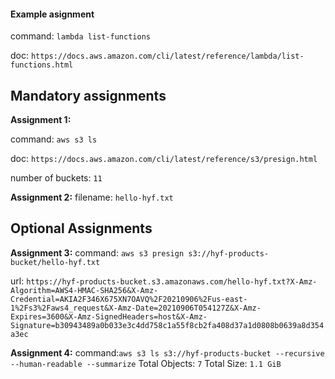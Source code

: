 #### Example asignment

command: `lambda list-functions`

doc: `https://docs.aws.amazon.com/cli/latest/reference/lambda/list-functions.html`

## Mandatory assignments

**Assignment 1:**

command: `aws s3 ls`

doc: `https://docs.aws.amazon.com/cli/latest/reference/s3/presign.html`

number of buckets: `11`

**Assignment 2:**
filename: `hello-hyf.txt`

## Optional Assignments

**Assignment 3:**
command: `aws s3 presign s3://hyf-products-bucket/hello-hyf.txt`

url: `https://hyf-products-bucket.s3.amazonaws.com/hello-hyf.txt?X-Amz-Algorithm=AWS4-HMAC-SHA256&X-Amz-Credential=AKIA2F346X675XN7OAVQ%2F20210906%2Fus-east-1%2Fs3%2Faws4_request&X-Amz-Date=20210906T054127Z&X-Amz-Expires=3600&X-Amz-SignedHeaders=host&X-Amz-Signature=b30943489a0b033e3c4dd758c1a55f8cb2fa408d37a1d0808b0639a8d354a3ec`

**Assignment 4:**
command:`aws s3 ls s3://hyf-products-bucket --recursive --human-readable --summarize`
Total Objects: `7`
Total Size: `1.1 GiB`
